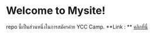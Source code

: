 # Welcome to Mysite!
repo นี้เป็นส่วนหนึ่งในการสมัครค่าย YCC Camp. 
**Link : ** [คลิกที่นี่](https://suspicious-morse-bd5ffe.netlify.com/)
